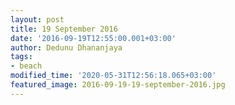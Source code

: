 ```yaml
---
layout: post
title: 19 September 2016
date: '2016-09-19T12:55:00.001+03:00'
author: Dedunu Dhananjaya
tags:
- beach
modified_time: '2020-05-31T12:56:18.065+03:00'
featured_image: 2016-09-19-19-september-2016.jpg
---
```

